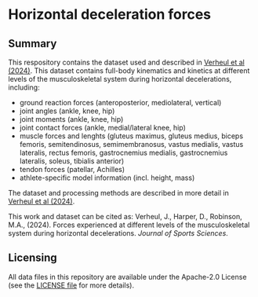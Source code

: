 # Horizontal deceleration forces

## Summary
This respository contains the dataset used and described in [Verheul et al (2024)](link). This dataset contains full-body kinematics and kinetics at different levels of the musculoskeletal system during horizontal decelerations, including:
+ ground reaction forces (anteroposterior, mediolateral, vertical)
+ joint angles (ankle, knee, hip)
+ joint moments (ankle, knee, hip) 
+ joint contact forces (ankle, medial/lateral knee, hip) 
+ muscle forces and lenghts (gluteus maximus, gluteus medius, biceps femoris, semitendinosus, semimembranosus, vastus medialis, vastus lateralis, rectus femoris, gastrocnemius medialis, gastrocnemius lateralis, soleus, tibialis anterior)
+ tendon forces (patellar, Achilles)
+ athlete-specific model information (incl. height, mass)

The dataset and processing methods are described in more detail in [Verheul et al (2024)](https://). 

This work and dataset can be cited as: Verheul, J., Harper, D., Robinson, M.A., (2024). Forces experienced at different levels of the musculoskeletal system during horizontal decelerations. *Journal of Sports Sciences*.

## Licensing
All data files in this repository are available under the Apache-2.0 License (see the [LICENSE file](https://github.com/JasperVerheul/horizontal-deceleration-forces/blob/main/LICENSE) for more details).


